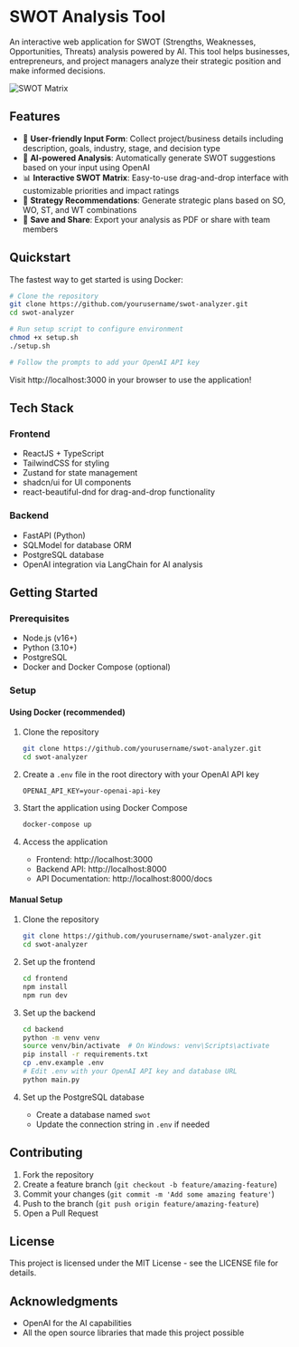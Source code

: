 # SWOT Analysis Tool

An interactive web application for SWOT (Strengths, Weaknesses, Opportunities, Threats) analysis powered by AI. This tool helps businesses, entrepreneurs, and project managers analyze their strategic position and make informed decisions.

![SWOT Matrix](https://i.imgur.com/XqwdTK7.png)

## Features

- 📝 **User-friendly Input Form**: Collect project/business details including description, goals, industry, stage, and decision type
- 🤖 **AI-powered Analysis**: Automatically generate SWOT suggestions based on your input using OpenAI
- 📊 **Interactive SWOT Matrix**: Easy-to-use drag-and-drop interface with customizable priorities and impact ratings
- 🔄 **Strategy Recommendations**: Generate strategic plans based on SO, WO, ST, and WT combinations
- 💾 **Save and Share**: Export your analysis as PDF or share with team members

## Quickstart

The fastest way to get started is using Docker:

```bash
# Clone the repository
git clone https://github.com/yourusername/swot-analyzer.git
cd swot-analyzer

# Run setup script to configure environment
chmod +x setup.sh
./setup.sh

# Follow the prompts to add your OpenAI API key
```

Visit http://localhost:3000 in your browser to use the application!

## Tech Stack

### Frontend
- ReactJS + TypeScript
- TailwindCSS for styling
- Zustand for state management
- shadcn/ui for UI components
- react-beautiful-dnd for drag-and-drop functionality

### Backend
- FastAPI (Python)
- SQLModel for database ORM
- PostgreSQL database
- OpenAI integration via LangChain for AI analysis

## Getting Started

### Prerequisites
- Node.js (v16+)
- Python (3.10+)
- PostgreSQL
- Docker and Docker Compose (optional)

### Setup

#### Using Docker (recommended)

1. Clone the repository
   ```bash
   git clone https://github.com/yourusername/swot-analyzer.git
   cd swot-analyzer
   ```

2. Create a `.env` file in the root directory with your OpenAI API key
   ```
   OPENAI_API_KEY=your-openai-api-key
   ```

3. Start the application using Docker Compose
   ```bash
   docker-compose up
   ```

4. Access the application
   - Frontend: http://localhost:3000
   - Backend API: http://localhost:8000
   - API Documentation: http://localhost:8000/docs

#### Manual Setup

1. Clone the repository
   ```bash
   git clone https://github.com/yourusername/swot-analyzer.git
   cd swot-analyzer
   ```

2. Set up the frontend
   ```bash
   cd frontend
   npm install
   npm run dev
   ```

3. Set up the backend
   ```bash
   cd backend
   python -m venv venv
   source venv/bin/activate  # On Windows: venv\Scripts\activate
   pip install -r requirements.txt
   cp .env.example .env
   # Edit .env with your OpenAI API key and database URL
   python main.py
   ```

4. Set up the PostgreSQL database
   - Create a database named `swot`
   - Update the connection string in `.env` if needed

## Contributing

1. Fork the repository
2. Create a feature branch (`git checkout -b feature/amazing-feature`)
3. Commit your changes (`git commit -m 'Add some amazing feature'`)
4. Push to the branch (`git push origin feature/amazing-feature`)
5. Open a Pull Request

## License

This project is licensed under the MIT License - see the LICENSE file for details.

## Acknowledgments

- OpenAI for the AI capabilities
- All the open source libraries that made this project possible
